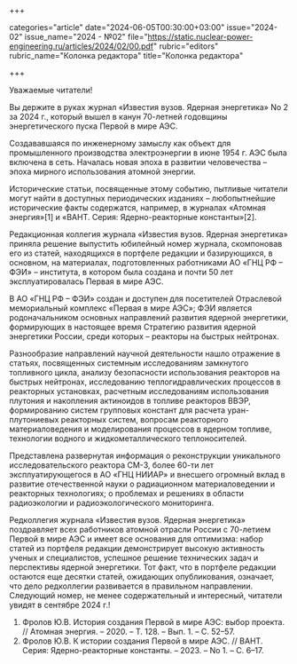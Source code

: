+++

categories="article"
date="2024-06-05T00:30:00+03:00"
issue="2024-02"
issue_name="2024 - №02"
file="https://static.nuclear-power-engineering.ru/articles/2024/02/00.pdf"
rubric="editors"
rubric_name="Колонка редактора"
title="Колонка редактора"

+++

Уважаемые читатели!

Вы держите в руках журнал «Известия вузов. Ядерная энергетика» No 2 за 2024 г., который вышел в канун 70-летней годовщины энергетического пуска Первой в мире АЭС.

Создававшаяся по инженерному замыслу как объект для промышленного производства электроэнергии в июне 1954 г. АЭС была включена в сеть. Началась новая эпоха в развитии человечества – эпоха мирного использования атомной энергии.

Исторические статьи, посвященные этому событию, пытливые читатели могут найти в доступных периодических изданиях – любопытнейшие исторические факты содержатся, например, в журналах «Атомная энергия»[1] и «ВАНТ. Cерия: Ядерно-реакторные константы»[2].

Редакционная коллегия журнала «Известия вузов. Ядерная энергетика» приняла решение выпустить юбилейный номер журнала, скомпоновав его из статей, находящихся в портфеле редакции и базирующихся, в основном, на материалах, подготовленных работниками АО «ГНЦ РФ – ФЭИ» – института, в котором была создана и почти 50 лет эксплуатировалась Первая в мире АЭС.

В АО «ГНЦ РФ – ФЭИ» создан и доступен для посетителей Отраслевой мемориальный комплекс «Первая в мире АЭС»; ФЭИ является родоначальником основных направлений развития ядерной энергетики, формирующих в настоящее время Стратегию развития ядерной энергетики России, среди которых – реакторы на быстрых нейтронах.

Разнообразие направлений научной деятельности нашло отражение в статьях, посвященных системным исследованиям замкнутого топливного цикла, анализу безопасности использования реакторов на быстрых нейтронах, исследованию теплогидравлических процессов в реакторных установках, расчетным исследованиям использования плутония и накопления актиноидов в топливе реакторов ВВЭР, формированию систем групповых констант для расчета уран-плутониевых реакторных систем, вопросам реакторного материаловедения и моделирования процессов в ядерном топливе, технологии водного и жидкометаллического теплоносителей.

Представлена развернутая информация о реконструкции уникального исследовательского реактора СМ-3, более 60-ти лет эксплуатирующегося в АО «ГНЦ НИИАР» и внесшего огромный вклад в развитие отечественной науки о радиационном материаловедении и реакторных технологиях; о проблемах и решениях в области радиоэкологии и радиоэкологического мониторинга.

Редколлегия журнала «Известия вузов. Ядерная энергетика» поздравляет всех работников атомной отрасли России с 70-летием Первой в мире АЭС и имеет все основания для оптимизма: набор статей из портфеля редакции демонстрирует высокую активность ученых и специалистов, успешное решение технических задач и перспективы ядерной энергетики. Тот факт, что в портфеле редакции остаются еще десятки статей, ожидающих опубликования, означает, что дело редколлегии развивается в правильном направлении. Следующий номер, не менее содержательный и интересный, читатели увидят в сентябре 2024 г.!

1. Фролов Ю.В. История создания Первой в мире АЭС: выбор проекта. // Атомная энергия. – 2020. – Т. 128. – Вып. 1. – С. 52–57.
2. Фролов Ю.В. К истории создания Первой в мире АЭС. // ВАНТ. Cерия: Ядерно-реакторные константы. – 2023. – No 1. – С. 6–17.
